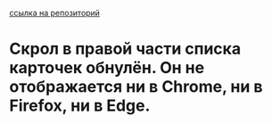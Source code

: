 [ссылка на репозиторий](https://github.com/Leviathan-of-Dis/posmotri_v_okno.git)
# Скрол в правой части списка карточек обнулён. Он не отображается ни в Chrome, ни в Firefox, ни в Edge.
